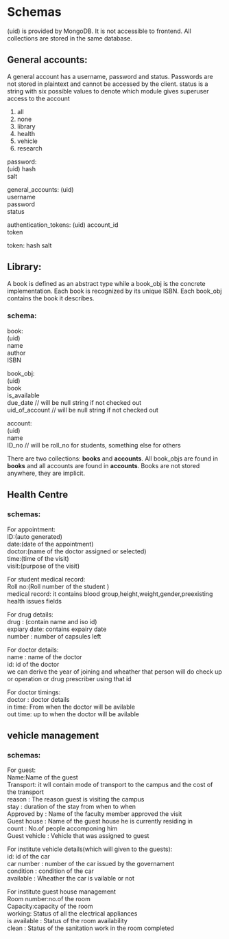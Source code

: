 # Schemas

(uid) is provided by MongoDB. It is not accessible to frontend.
All collections are stored in the same database.

## General accounts:

A general account has a username, password and status. Passwords are not stored in plaintext and cannot be accessed by the client.
status is a string with six possible values to denote which module gives superuser access to the account
1) all
2) none
3) library
4) health
5) vehicle
6) research

password:  
(uid)
hash  
salt  

general_accounts:
(uid)  
username  
password  
status

authentication_tokens:
(uid)
account_id  
token

token:
hash
salt

## Library:

A book is defined as an abstract type while a book_obj is the concrete implementation. Each book is recognized by its unique ISBN. Each book_obj contains the book it describes.

### schema:  

book:  
(uid)   
name  
author  
ISBN  

book_obj:  
(uid)  
book  
is_available  
due_date        // will be null string if not checked out  
uid_of_account  // will be null string if not checked out  

account:  
(uid)  
name  
ID_no          // will be roll_no for students, something else for others    

There are two collections: __books__ and __accounts__.
All book_objs are found in __books__ and all accounts are found in __accounts__.
Books are not stored anywhere, they are implicit.

## Health Centre

### schemas:
For appointment:  
ID:(auto generated)  
date:(date of the appointment)  
doctor:(name of the doctor assigned or selected)  
time:(time of the visit)  
visit:(purpose of the visit)  

For student medical record:  
Roll no:(Roll number of the student )  
medical record: it contains blood group,height,weight,gender,preexisting health issues fields  

For drug details:  
drug : (contain name and iso id)  
expiary date: contains expairy date  
number : number of capsules left  

For doctor details:  
name : name of the doctor  
id: id of the doctor   
 we can derive the year of joining and wheather that person will do check up or operation or drug prescriber using that id  
 
For doctor timings:  
doctor : doctor details  
in time: From when the doctor will be avilable  
out time: up to when the doctor will be avilable  


## vehicle management  

### schemas:  
For guest:  
Name:Name of the guest   
Transport: it wll contain mode of transport to the campus and the cost of the transport  
reason  : The reason guest is visiting the campus  
stay    : duration of the stay from when to when  
Approved by : Name of the faculty member approved the visit  
Guest house : Name of the guest house he is currently residing in  
count :     No.of people accomponing him  
Guest vehicle : Vehicle that was assigned to guest  
  
For institute vehicle details(which will given to the guests):  
id: id of the car  
car number : number of the car issued by the governament  
condition : condition of the car  
available : Wheather the car is vailable or not  
  
For institute guest house management  
Room number:no.of the room  
Capacity:capacity of the room  
working: Status of all the electrical appliances  
is available : Status of the  room availability  
clean : Status of the sanitation work in the room completed  
  

